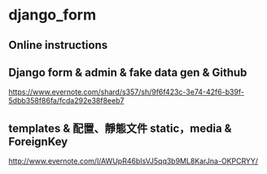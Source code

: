 # django_form

## Online instructions
## Django form & admin & fake data gen & Github
https://www.evernote.com/shard/s357/sh/9f6f423c-3e74-42f6-b39f-5dbb358f86fa/fcda292e38f8eeb7

## templates & 配置、靜態文件 static，media & ForeignKey
http://www.evernote.com/l/AWUpR46bIsVJ5qq3b9ML8KarJna-OKPCRYY/
